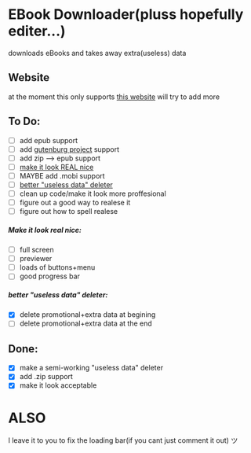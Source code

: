 # EBook Downloader(pluss hopefully editer...)
downloads eBooks and takes away extra(useless) data

## Website
at the moment this only supports [this website](https://novelasfreeonline.com)
will try to add more

## To Do:
 - [ ] add epub support
 - [ ] add [gutenburg project](https://www.gutenberg.org/) support
 - [ ]  add zip --> epub support
 - [ ]  [make it look REAL nice](#make-it-look-real-nice)
 - [ ]  MAYBE add .mobi support
 - [ ]  [better "useless data" deleter](#better-useless-data-deleter)
 - [ ]  clean up code/make it look more proffesional
 - [ ]  figure out a good way to realese it
 - [ ]  figure out how to spell realese

##### Make it look real nice:
 - [ ] full screen
 - [ ] previewer
 - [ ] loads of buttons+menu
 - [ ] good progress bar
##### better "useless data" deleter:
- [x] delete promotional+extra data at begining
- [ ] delete promotional+extra data at the end

## Done:
 - [x] make a semi-working "useless data" deleter
 - [x] add .zip support
 - [x] make it look acceptable

# ALSO
I leave it to you to fix the loading bar(if you cant just comment it out) ツ
